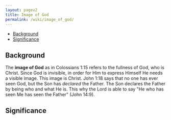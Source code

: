 ```yaml
---
layout: pagev2
title: Image of God
permalink: /wiki/image_of_god/
---
```

- [Background](#background)
- [Significance](#significance)

## Background

The **image of God** as in Colossians 1:15 refers to the fullness of God, who is Christ. Since God is invisible, in order for Him to express Himself He needs a visible image. This image is Christ. John 1:18 says that no one has ever seen God, but the Son has *declared* the Father. The Son declares the Father by being who and what He is. This why the Lord is able to say "He who has seen Me has seen the Father" (John 14:9).

## Significance
